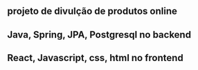 ## projeto de divulção de produtos online
## Java, Spring, JPA, Postgresql no backend
## React, Javascript, css, html no frontend

